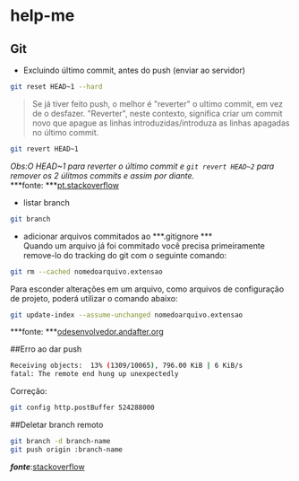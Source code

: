 # help-me
## Git
- Excluindo último commit, antes do push (enviar ao servidor)

```bash
git reset HEAD~1 --hard
```
> Se já tiver feito push, o melhor é "reverter" o ultimo commit, em vez de o desfazer. "Reverter", neste contexto, significa criar um commit novo que apague as linhas introduzidas/introduza as linhas apagadas no último commit.

```bash
git revert HEAD~1
```
_Obs:O HEAD~1 para reverter o último commit e `git revert HEAD~2` para remover os 2 úlitmos commits e assim por diante._    
***fonte: ***[pt.stackoverflow](http://pt.stackoverflow.com/questions/3030/como-desfa%C3%A7o-o-%C3%BAltimo-commit-no-git)

- listar branch
```bash
git branch
```

- adicionar arquivos commitados ao ***.gitignore   ***    
Quando um arquivo já foi commitado você precisa primeiramente remove-lo do tracking do git com o seguinte comando:
```sh
git rm --cached nomedoarquivo.extensao
```
Para esconder alterações em um arquivo, como arquivos de configuração de projeto, poderá utilizar o comando abaixo:
```sh
git update-index --assume-unchanged nomedoarquivo.extensao
```
***fonte: ***[odesenvolvedor.andafter.org](http://odesenvolvedor.andafter.org/publicacoes/como-ignorar-arquivos-no-git.html)

##Erro ao dar push
```sh
Receiving objects:  13% (1309/10065), 796.00 KiB | 6 KiB/s
fatal: The remote end hung up unexpectedly
```
Correção:
```sh
git config http.postBuffer 524288000
```

##Deletar branch remoto
```sh
git branch -d branch-name
git push origin :branch-name
```
***fonte***:[stackoverflow](http://stackoverflow.com/questions/15150671/delete-branches-in-bitbucket)
